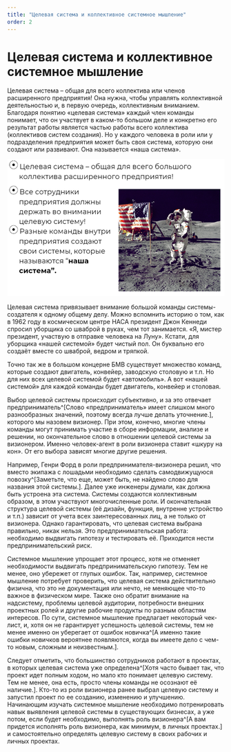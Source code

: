 ```yaml
---
title: "Целевая система и коллективное системное мышление"
order: 2
---
```


# Целевая система и коллективное системное мышление

Целевая система – общая для всего коллектива или членов расширенного предприятия! Она нужна, чтобы управлять коллективной деятельностью и, в первую очередь, коллективным вниманием. Благодаря понятию «целевая система» каждый член команды понимает, что он участвует в каком-то большом деле и конкретно его результат работы является частью работы всего коллектива (коллективов систем создания). Но у каждого человека в роли или у подразделения предприятия может быть своя система, которую они создают или развивают. Она называется «наша система».


![](./target-system-and-collective-systems-thinking-10.png)


Целевая система привязывает внимание большой команды системы-создателя к одному общему делу. Можно вспомнить историю о том, как в 1962 году в космическом центре НАСА президент Джон Кеннеди спросил уборщика со шваброй в руках, чем тот занимается. «Я, мистер президент, участвую в отправке человека на Луну». Кстати, для уборщика «нашей системой» будет чистый пол. Он буквально его создаёт вместе со шваброй, ведром и тряпкой.

Точно так же в большом концерне БМВ существует множество команд, которые создают двигатель, конвейер, заводскую столовую и т.п. Но для них всех целевой системой будет «автомобиль». А вот «нашей системой» для каждой команды будет двигатель, конвейер и столовая.

Выбор целевой системы происходит субъективно, и за это отвечает предприниматель^[Слово «предприниматель» имеет слишком много разнообразных значений, поэтому всегда лучше делать уточнение.], которого мы назовем визионер. При этом, конечно, многие члены команды могут принимать участие в сборе информации, анализе и решении, но окончательное слово в отношении целевой системы за визионером. Именно человек-агент в роли визионера ставит «шкуру на кон». От его выбора зависят многие другие решения.

Например, Генри Форд в роли предпринимателя-визионера решил, что вместо экипажа с лошадьми необходимо сделать самодвижущуюся повозку^[Заметьте, что еще, может быть, не найдено слово для названия этой системы.]. Далее уже инженеры думали, как должна быть устроена эта система. Системы создаются коллективным образом, в этом участвуют многочисленные роли. И окончательная структура целевой системы (её дизайн, функция, внутренне устройство и т.п.) зависит от учета всех заинтересованных лиц, а не только от визионера. Однако гарантировать, что целевая система выбрана правильно, никак нельзя. Это предпринимательская работа: необходимо выдвигать гипотезу и тестировать её. Приходится нести предпринимательский риск.

Системное мышление упрощает этот процесс, хотя не отменяет необходимости выдвигать предпринимательскую гипотезу. Тем не менее, оно убережет от глупых ошибок. Так, например, системное мышление потребует проверить, что целевая система действительно физична, что это не документация или нечто, не меняющее что-то важное в физическом мире. Также оно обратит внимание на надсистему, проблемы целевой аудитории, потребности внешних проектных ролей и другие рабочие продукты по разным областям интересов. По сути, системное мышление предлагает некоторый чек-лист, и, хотя он не гарантирует успешность целевой системы, тем не менее именно он уберегает от ошибок новичка^[А именно такие ошибки новичков вероятнее появляются, когда вы имеете дело с чем-то новым, сложным и неизвестным.].

Следует отметить, что большинство сотрудников работают в проектах, в которых целевая система уже определена^[Хотя часто бывает так, что проект идет полным ходом, но мало кто понимает целевую систему. Тем не менее, она есть, просто члены команды не осознают её наличие.]. Кто-то из роли визионера ранее выбрал целевую систему и запустил проект по ее созданию, изменению и улучшению. Начинающим изучать системное мышление необходимо потренировать навык выявления целевой системы в существующих бизнесах, а уже потом, если будет необходимо, выполнять роль визионера^[А вам придется исполнять роль визионера, как минимум, в личных проектах.] и самостоятельно определять целевую систему в своих рабочих и личных проектах.

